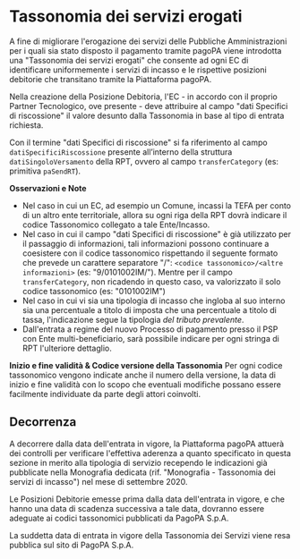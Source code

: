 # Tassonomia dei servizi erogati

A fine di migliorare l'erogazione dei servizi delle Pubbliche Amministrazioni per i quali sia stato disposto il pagamento tramite pagoPA viene introdotta una "Tassonomia dei servizi erogati" che consente ad ogni EC di identificare uniformemente i servizi di incasso e le rispettive posizioni debitorie che transitano tramite la Piattaforma pagoPA.

Nella creazione della Posizione Debitoria, l'EC - in accordo con il proprio Partner Tecnologico, ove presente - deve attribuire al campo "dati Specifici di riscossione" il valore desunto dalla Tassonomia in base al tipo di entrata richiesta.

Con il termine "dati Specifici di riscossione" si fa riferimento al campo `datiSpecificiRiscossione` presente all’interno della struttura `datiSingoloVersamento` della RPT, ovvero al campo `transferCategory` (es: primitiva `paSendRT`).

**Osservazioni e Note**

* Nel caso in cui un EC, ad esempio un Comune, incassi la TEFA per conto di un altro ente territoriale, allora su ogni riga della RPT dovrà indicare il codice Tassonomico collegato a tale Ente/Incasso.
* Nel caso in cui il campo "dati Specifici di riscossione" è già utilizzato per il passaggio di informazioni, tali informazioni possono continuare a coesistere con il codice tassonomico rispettando il seguente formato che prevede un carattere separatore "/": `<codice tassonomico>/<altre informazioni>` (es: "9/0101002IM/<altri dati opzionali>"). Mentre per il campo `transferCategory`, non ricadendo in questo caso, va valorizzato il solo codice tassonomico (es: "0101002IM")
* Nel caso in cui vi sia una tipologia di incasso che ingloba al suo interno sia una percentuale a titolo di imposta che una percentuale a titolo di tassa, l'indicazione segue la tipologia *del tributo prevalente*.
* Dall'entrata a regime del nuovo Processo di pagamento presso il PSP con Ente multi-beneficiario, sarà possibile indicare per ogni stringa di RPT l'ulteriore dettaglio.

**Inizio e fine validità & Codice versione della Tassonomia**
Per ogni codice tassonomico vengono indicate anche il numero della versione, la data di inizio e fine validità con lo scopo che eventuali modifiche possano essere facilmente individuate da parte degli attori coinvolti.

## Decorrenza

A decorrere dalla data dell'entrata in vigore, la Piattaforma pagoPA attuerà dei controlli per verificare l'effettiva aderenza a quanto specificato in questa sezione in merito alla tipologia di servizio recependo le indicazioni già pubblicate nella Monografia dedicata (rif. "Monografia - Tassonomia dei servizi di incasso") nel mese di settembre 2020.

Le Posizioni Debitorie emesse prima dalla data dell'entrata in vigore, e che hanno una data di scadenza successiva a tale data, dovranno essere adeguate ai codici tassonomici pubblicati da PagoPA S.p.A.

La suddetta data di entrata in vigore della Tassonomia dei Servizi viene resa pubblica sul sito di PagoPA S.p.A.

